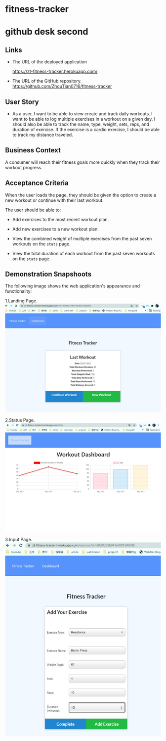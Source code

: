 # fitness-tracker

# github desk second

## Links

- The URL of the deployed application

  https://zt-fitness-tracker.herokuapp.com/

- The URL of the GitHub repository.
  https://github.com/ZhouTian0716/fitness-tracker

## User Story

- As a user, I want to be able to view create and track daily workouts. I want to be able to log multiple exercises in a workout on a given day. I should also be able to track the name, type, weight, sets, reps, and duration of exercise. If the exercise is a cardio exercise, I should be able to track my distance traveled.

## Business Context

A consumer will reach their fitness goals more quickly when they track their workout progress.

## Acceptance Criteria

When the user loads the page, they should be given the option to create a new workout or continue with their last workout.

The user should be able to:

- Add exercises to the most recent workout plan.

- Add new exercises to a new workout plan.

- View the combined weight of multiple exercises from the past seven workouts on the `stats` page.

- View the total duration of each workout from the past seven workouts on the `stats` page.

## Demonstration Snapshoots

The following image shows the web application's appearance and functionality:

1.Landing Page.
![landing page](./public/readMeImg/1.JPG)

2.Status Page.
![Status Page](./public/readMeImg/2.JPG)

3.Input Page.
![Input Page](./public/readMeImg/3.JPG)
